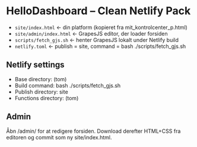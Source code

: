 # HelloDashboard – Clean Netlify Pack

- `site/index.html` ← din platform (kopieret fra mit_kontrolcenter_p.html)
- `site/admin/index.html` ← GrapesJS editor, der loader forsiden
- `scripts/fetch_gjs.sh` ← henter GrapesJS lokalt under Netlify build
- `netlify.toml` ← publish = site, command = bash ./scripts/fetch_gjs.sh

## Netlify settings
- Base directory: (tom)
- Build command: bash ./scripts/fetch_gjs.sh
- Publish directory: site
- Functions directory: (tom)

## Admin
Åbn /admin/ for at redigere forsiden. Download derefter HTML+CSS fra editoren og commit som ny site/index.html.
